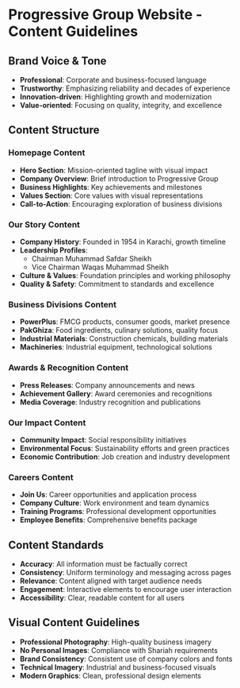 
# Progressive Group Website - Content Guidelines

## Brand Voice & Tone
- **Professional**: Corporate and business-focused language
- **Trustworthy**: Emphasizing reliability and decades of experience
- **Innovation-driven**: Highlighting growth and modernization
- **Value-oriented**: Focusing on quality, integrity, and excellence

## Content Structure

### Homepage Content
- **Hero Section**: Mission-oriented tagline with visual impact
- **Company Overview**: Brief introduction to Progressive Group
- **Business Highlights**: Key achievements and milestones
- **Values Section**: Core values with visual representations
- **Call-to-Action**: Encouraging exploration of business divisions

### Our Story Content
- **Company History**: Founded in 1954 in Karachi, growth timeline
- **Leadership Profiles**: 
  - Chairman Muhammad Safdar Sheikh
  - Vice Chairman Waqas Muhammad Sheikh
- **Culture & Values**: Foundation principles and working philosophy
- **Quality & Safety**: Commitment to standards and excellence

### Business Divisions Content
- **PowerPlus**: FMCG products, consumer goods, market presence
- **PakGhiza**: Food ingredients, culinary solutions, quality focus
- **Industrial Materials**: Construction chemicals, building materials
- **Machineries**: Industrial equipment, technological solutions

### Awards & Recognition Content
- **Press Releases**: Company announcements and news
- **Achievement Gallery**: Award ceremonies and recognitions
- **Media Coverage**: Industry recognition and publications

### Our Impact Content
- **Community Impact**: Social responsibility initiatives
- **Environmental Focus**: Sustainability efforts and green practices
- **Economic Contribution**: Job creation and industry development

### Careers Content
- **Join Us**: Career opportunities and application process
- **Company Culture**: Work environment and team dynamics
- **Training Programs**: Professional development opportunities
- **Employee Benefits**: Comprehensive benefits package

## Content Standards
- **Accuracy**: All information must be factually correct
- **Consistency**: Uniform terminology and messaging across pages
- **Relevance**: Content aligned with target audience needs
- **Engagement**: Interactive elements to encourage user interaction
- **Accessibility**: Clear, readable content for all users

## Visual Content Guidelines
- **Professional Photography**: High-quality business imagery
- **No Personal Images**: Compliance with Shariah requirements
- **Brand Consistency**: Consistent use of company colors and fonts
- **Technical Imagery**: Industrial and business-focused visuals
- **Modern Graphics**: Clean, professional design elements
